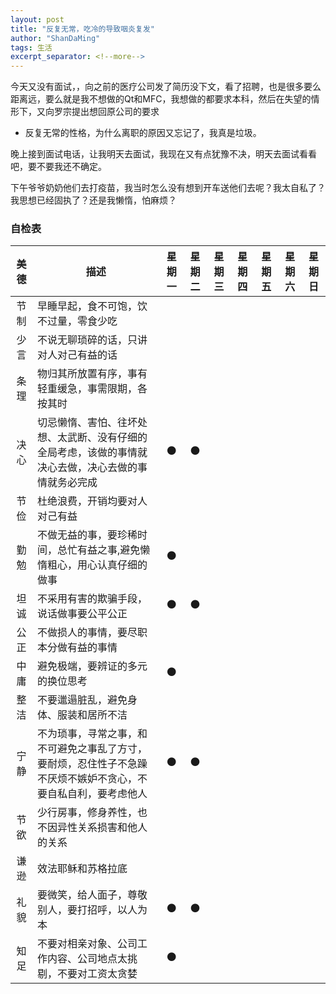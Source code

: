 ```yaml
---
layout: post
title: "反复无常，吃冷的导致咽炎复发"
author: "ShanDaMing"
tags: 生活
excerpt_separator: <!--more-->
---
```


今天又没有面试，，<!--more-->向之前的医疗公司发了简历没下文，看了招聘，也是很多要么距离远，要么就是我不想做的Qt和MFC，我想做的都要求本科，然后在失望的情形下，又向罗宗提出想回原公司的要求
* 反复无常的性格，为什么离职的原因又忘记了，我真是垃圾。

晚上接到面试电话，让我明天去面试，我现在又有点犹豫不决，明天去面试看看吧，要不要我还不确定。

下午爷爷奶奶他们去打疫苗，我当时怎么没有想到开车送他们去呢？我太自私了？我思想已经固执了？还是我懒惰，怕麻烦？

### 自检表

| 美德 | 描述 											                                                | 星期一 | 星期二 | 星期三 | 星期四 | 星期五 | 星期六 | 星期日|
| :--: | -------------------------------------------------------------------------------------------------------------------------------------- | :----: | :----: | :----: | :---: | :----: | :---: | :--: |
| 节制 | 早睡早起，食不可饱，饮不过量，零食少吃  |   |   |  |  |  |  |  |
| 少言 | 不说无聊琐碎的话，只讲对人对己有益的话 | | | | | | | |
| 条理 | 物归其所放置有序，事有轻重缓急，事需限期，各按其时 |  |  |  |  |  |  |  |
| 决心 | 切忌懒惰、害怕、往坏处想、太武断、没有仔细的全局考虑，该做的事情就决心去做，决心去做的事情就务必完成 | ⚫ | ⚫ |  |  |  |  |  |
| 节俭 | 杜绝浪费，开销均要对人对己有益 |  |  |  |  |  |  |  |
| 勤勉 | 不做无益的事，要珍稀时间，总忙有益之事,避免懒惰粗心，用心认真仔细的做事 | ⚫ |  |  |  |  |  |  |
| 坦诚 | 不采用有害的欺骗手段，说话做事要公平公正 | ⚫ | ⚫ |  |  |  |  |  |
| 公正 | 不做损人的事情，要尽职本分做有益的事情 |  |   |  |  |  |  |  |
| 中庸 | 避免极端，要辨证的多元的换位思考 | ⚫ |  |  |  |  |  |  |
| 整洁 | 不要邋遢脏乱，避免身体、服装和居所不洁 |  |   |  |  |  |  |  |
| 宁静 | 不为琐事，寻常之事，和不可避免之事乱了方寸，要耐烦，忍住性子不急躁不厌烦不嫉妒不贪心，不要自私自利，要考虑他人 | ⚫ | ⚫ |  |  |  |  |  |
| 节欲 | 少行房事，修身养性，也不因异性关系损害和他人的关系 |  |  |  |  |  |  |  |
| 谦逊 | 效法耶稣和苏格拉底 |  |  |  |  |  |  |  |
| 礼貌 | 要微笑，给人面子，尊敬别人，要打招呼，以人为本 | ⚫ | ⚫ |  |  |  |  |  |
| 知足 | 不要对相亲对象、公司工作内容、公司地点太挑剔，不要对工资太贪婪 | ⚫ |  |  |  |  |  |  |
